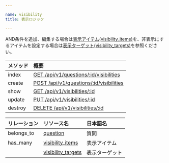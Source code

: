 ```yaml
---

name: visibility
title: 表示ロジック

---
```


AND条件を追加、編集する場合は[表示アイテム(visibility_items)](#visibility_item)を、非表示にするアイテムを設定する場合は[表示ターゲット(visibility_targets)](#visibility_target)を参照ください。

|メソッド|概要|
|:---|:---|
|index|[GET /api/v1/questions/:id/visibilities](#visibility_index)|
|create|[POST /api/v1/questions/:id/visibilities](#visibility_create)|
|show|[GET /api/v1/visibilities/:id](#visibility_show)|
|update|[PUT /api/v1/visibilities/:id](#visibility_update)|
|destroy|[DELETE /api/v1/visibilities/:id](#visibility_delete)|

|リレーション|リソース名|日本語名|
|:---|:---|:---|
|belongs_to|[question](#question)|質問|
|has_many|[visibility_items](#visibility_item)|表示アイテム|
||[visibility_targets](#visibility_target)|表示ターゲット|
